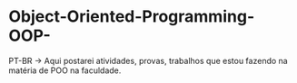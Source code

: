 # Object-Oriented-Programming-OOP-
PT-BR -> Aqui postarei atividades, provas, trabalhos que estou fazendo na matéria de POO na faculdade.
